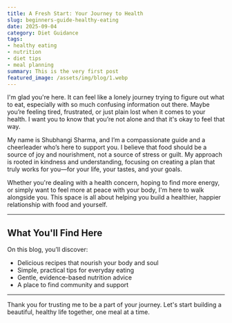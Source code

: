 ```yaml
---
title: A Fresh Start: Your Journey to Health
slug: beginners-guide-healthy-eating
date: 2025-09-04
category: Diet Guidance
tags:
- healthy eating
- nutrition
- diet tips
- meal planning
summary: This is the very first post
featured_image: /assets/img/blog/1.webp
---
```


I'm glad you're here. It can feel like a lonely journey trying to figure out what to eat, especially with so much confusing information out there. Maybe you’re feeling tired, frustrated, or just plain lost when it comes to your health. I want you to know that you’re not alone and that it's okay to feel that way.

My name is Shubhangi Sharma, and I’m a compassionate guide and a cheerleader who’s here to support you. I believe that food should be a source of joy and nourishment, not a source of stress or guilt. My approach is rooted in kindness and understanding, focusing on creating a plan that truly works for you—for your life, your tastes, and your goals.

Whether you're dealing with a health concern, hoping to find more energy, or simply want to feel more at peace with your body, I'm here to walk alongside you. This space is all about helping you build a healthier, happier relationship with food and yourself.

---

## What You'll Find Here

On this blog, you’ll discover:

* Delicious recipes that nourish your body and soul
* Simple, practical tips for everyday eating
* Gentle, evidence-based nutrition advice
* A place to find community and support

---

Thank you for trusting me to be a part of your journey. Let's start building a beautiful, healthy life together, one meal at a time.
